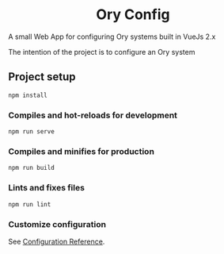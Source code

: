 <h1 align="center">Ory Config</h1>

A small Web App for configuring Ory systems built in VueJs 2.x

The intention of the project is to configure an Ory system

## Project setup
```
npm install
```

### Compiles and hot-reloads for development
```
npm run serve
```

### Compiles and minifies for production
```
npm run build
```

### Lints and fixes files
```
npm run lint
```

### Customize configuration
See [Configuration Reference](https://cli.vuejs.org/config/).

